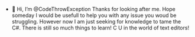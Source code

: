 - 👋 Hi, I’m @CodeThrowException
Thanks for looking after me. Hope someday I would be usefull to help you with any issue you woud be struggling. However now I am just seeking for knowledge to tame the C#.
There is still so much things to learn!
C U in the world of text editors!

<!---
CodeThrowException/CodeThrowException is a ✨ special ✨ repository because its `README.md` (this file) appears on your GitHub profile.
You can click the Preview link to take a look at your changes.
--->
